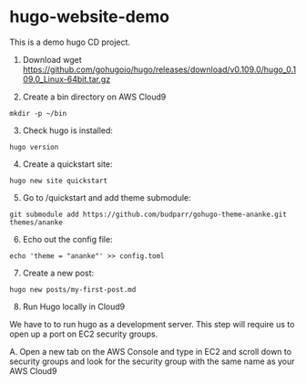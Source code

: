 # hugo-website-demo
This is a demo hugo CD project.

1. Download wget https://github.com/gohugoio/hugo/releases/download/v0.109.0/hugo_0.109.0_Linux-64bit.tar.gz

2. Create a bin directory on AWS Cloud9
```
mkdir -p ~/bin
```

3. Check hugo is installed:
```
hugo version
```

4. Create a quickstart site:
```
hugo new site quickstart
```

5. Go to /quickstart and add theme submodule:
```
git submodule add https://github.com/budparr/gohugo-theme-ananke.git themes/ananke
```

6. Echo out the config file:
```
echo 'theme = "ananke"' >> config.toml
```

7. Create a new post:
```
hugo new posts/my-first-post.md
```

8. Run Hugo locally in Cloud9

We have to to run hugo as a development server. This step will require us to open up a port on EC2 security groups.

A. Open a new tab on the AWS Console and type in EC2 and scroll down to security groups and look
for the security group with the same name as your AWS Cloud9
